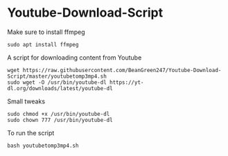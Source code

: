 # Youtube-Download-Script

Make sure to install ffmpeg
```
sudo apt install ffmpeg
```
A script for downloading content from Youtube
```
wget https://raw.githubusercontent.com/BeanGreen247/Youtube-Download-Script/master/youtubetomp3mp4.sh
sudo wget -O /usr/bin/youtube-dl https://yt-dl.org/downloads/latest/youtube-dl
```
Small tweaks
```
sudo chmod +x /usr/bin/youtube-dl
sudo chown 777 /usr/bin/youtube-dl
```
To run the script
```
bash youtubetomp3mp4.sh
```

